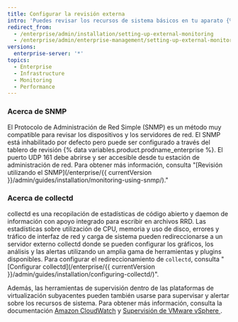```yaml
---
title: Configurar la revisión externa
intro: 'Puedes revisar los recursos de sistema básicos en tu aparato {% data variables.product.prodname_ghe_server %} utilizando el SNMP o los protocolos de recopilación de estadísticas collectd.'
redirect_from:
  - /enterprise/admin/installation/setting-up-external-monitoring
  - /enterprise/admin/enterprise-management/setting-up-external-monitoring
versions:
  enterprise-server: '*'
topics:
  - Enterprise
  - Infrastructure
  - Monitoring
  - Performance
---
```


### Acerca de SNMP

El Protocolo de Administración de Red Simple (SNMP) es un método muy compatible para revisar los dispositivos y los servidores de red. El SNMP está inhabilitado por defecto pero puede ser configurado a través del tablero de revisión {% data variables.product.prodname_enterprise %}. El puerto UDP 161 debe abrirse y ser accesible desde tu estación de administración de red. Para obtener más información, consulta "[Revisión utilizando el SNMP](/enterprise/{{ currentVersion }}/admin/guides/installation/monitoring-using-snmp/)."

### Acerca de collectd

collectd es una recopilación de estadísticas de código abierto y daemon de información con apoyo integrado para escribir en archivos RRD. Las estadísticas sobre utilización de CPU, memoria y uso de disco, errores y tráfico de interfaz de red y carga de sistema pueden redireccionarse a un servidor externo collectd donde se pueden configurar los gráficos, los análisis y las alertas utilizando un amplia gama de herramientas y plugins disponibles. Para configurar el redireccionamiento de `collectd`, consulta "[Configurar collectd](/enterprise/{{ currentVersion }}/admin/guides/installation/configuring-collectd/)".

Además, las herramientas de supervisión dentro de las plataformas de virtualización subyacentes pueden también usarse para supervisar y alertar sobre los recursos de sistema. Para obtener más información, consulta la documentación [Amazon CloudWatch](http://aws.amazon.com/cloudwatch/) y [Supervisión de VMware vSphere ](http://pubs.vmware.com/vsphere-50/topic/com.vmware.ICbase/PDF/vsphere-esxi-vcenter-server-50-monitoring-performance-guide.pdf).
